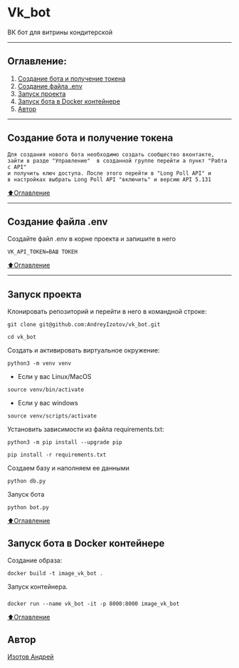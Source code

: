 # Vk_bot
ВК бот для витрины кондитерской
___
## Оглавление:
1. [Создание бота и получение токена](#Создание-бота-и-получение-токена)
2. [Создание файла .env](#Создание-фала-.env)
3. [Запуск проекта](#Запуск-проекта)
4. [Запуск бота в Docker контейнере](#Запуск-бота-в-Docker-контейнере)
5. [Автор](#Автор)
___
## Создание бота и получение токена
```
Для создания нового бота необходимо создать сообщество вконтакте, 
зайти в разде "Управление"  в созданной группе перейти а пункт "Рабта с API"
и получить ключ доступа. После этого перейти в "Long Poll API" и
в настройках выбрать Long Poll API "включить" и версию API 5.131
```

[:arrow_up:Оглавление](#Оглавление)
___
## Создание файла .env
Создайте файл .env в корне проекта и запишите в него
```
VK_API_TOKEN=ВАШ ТОКЕН
```
[:arrow_up:Оглавление](#Оглавление)
___
## Запуск проекта
Клонировать репозиторий и перейти в него в командной строке:

```
git clone git@github.com:AndreyIzotov/vk_bot.git
```

```
cd vk_bot
```

Cоздать и активировать виртуальное окружение:

```
python3 -m venv venv
```

* Если у вас Linux/MacOS

```
source venv/bin/activate
```

* Если у вас windows

 ```
source venv/scripts/activate
```

Установить зависимости из файла requirements.txt:

```
python3 -m pip install --upgrade pip
```

```
pip install -r requirements.txt
```

Создаем базу и наполняем ее данными
```
python db.py
```

Запуск бота
```
python bot.py
```


[:arrow_up:Оглавление](#Оглавление)

## Запуск бота в Docker контейнере

Создание образа:

```
docker build -t image_vk_bot .
```
Запуск контейнера.
#####

```
docker run --name vk_bot -it -p 8000:8000 image_vk_bot
```

[:arrow_up:Оглавление](#Оглавление)

## Автор
[Изотов Андрей](https://github.com/AndreyIzotov?tab=repositories)